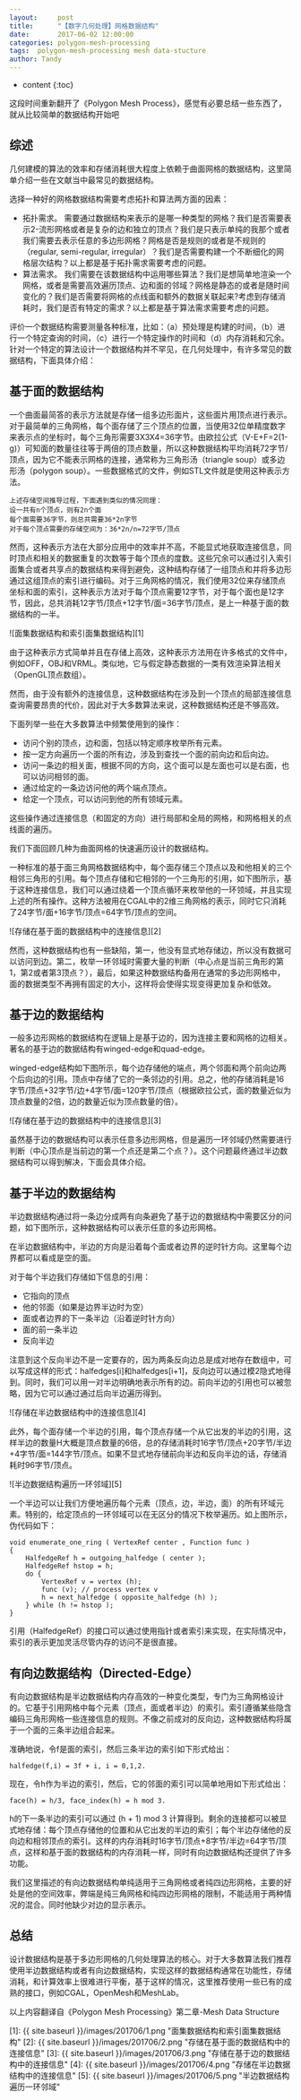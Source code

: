 ```yaml
---
layout:     post
title:      "【数字几何处理】网格数据结构"
date:       2017-06-02 12:00:00
categories: polygon-mesh-processing
tags:  polygon-mesh-processing mesh data-stucture
author: Tandy
---
```


* content
{:toc}

这段时间重新翻开了《Polygon Mesh Process》，感觉有必要总结一些东西了，就从比较简单的数据结构开始吧




## 综述

几何建模的算法的效率和存储消耗很大程度上依赖于曲面网格的数据结构，这里简单介绍一些在文献当中最常见的数据结构。

选择一种好的网格数据结构需要考虑拓扑和算法两方面的因素：

- 拓扑需求。	需要通过数据结构来表示的是哪一种类型的网格？我们是否需要表示2-流形网格或者是复杂的边和独立的顶点？我们是只表示单纯的我那个或者我们需要去表示任意的多边形网格？网格是否是规则的或者是不规则的（regular, semi-regular, irregular）？我们是否需要构建一个不断细化的网格层次结构？以上都是基于拓扑需求需要考虑的问题。
- 算法需求。	我们需要在该数据结构中运用哪些算法？我们是想简单地渲染一个网格，或者是需要高效遍历顶点、边和面的邻域？网格是静态的或者是随时间变化的？我们是否需要将网格的点线面和额外的数据关联起来?考虑到存储消耗时，我们是否有特定的需求？以上都是基于算法需求需要考虑的问题。

评价一个数据结构需要测量各种标准，比如：（a）预处理是构建的时间，（b）进行一个特定查询的时间，（c）进行一个特定操作的时间和（d）内存消耗和冗余。针对一个特定的算法设计一个数据结构并不罕见，在几何处理中，有许多常见的数据结构，下面具体介绍：

## 基于面的数据结构

一个曲面最简答的表示方法就是存储一组多边形面片，这些面片用顶点进行表示。对于最简单的三角网格，每个面存储了三个顶点的位置，当使用32位单精度数字来表示点的坐标时，每个三角形需要3X3X4=36字节。由欧拉公式（V-E+F=2(1-g)）可知面的数量往往等于两倍的顶点数量，所以这种数据结构平均消耗72字节/顶点，因为它不能表示网格的连接，通常称为三角形汤（triangle soup）或多边形汤（polygon soup）。一些数据格式的文件，例如STL文件就是使用这种表示方法。

    上述存储空间推导过程，下面遇到类似的情况同理：
	设一共有n个顶点，则有2n个面
	每个面需要36字节，则总共需要36*2n字节
	对于每个顶点需要的存储空间为：36*2n/n=72字节/顶点

然而，这种表示方法在大部分应用中的效率并不高，不能显式地获取连接信息，同时顶点和相关的数据重复的次数等于每个顶点的度数。这些冗余可以通过引入索引面集合或者共享点的数据结构来得到避免，这种结构存储了一组顶点和并将多边形通过这组顶点的索引进行编码。对于三角网格的情况，我们使用32位来存储顶点坐标和面的索引，这种表示方法对于每个顶点需要12字节，对于每个面也是12字节，因此，总共消耗12字节/顶点+12字节/面=36字节/顶点，是上一种基于面的数据结构的一半。

![面集数据结构和索引面集数据结构][1]

由于这种表示方式简单并且在存储上高效，这种表示方法用在许多格式的文件中，例如OFF，OBJ和VRML。类似地，它与假定静态数据的一类有效渲染算法相关（OpenGL顶点数组）。

然而，由于没有额外的连接信息，这种数据结构在涉及到一个顶点的局部连接信息查询需要昂贵的代价，因此对于大多数算法来说，这种数据结构还是不够高效。

下面列举一些在大多数算法中频繁使用到的操作：

- 访问个别的顶点，边和面，包括以特定顺序枚举所有元素。
- 按一定方向遍历一个面的所有边，涉及到查找一个面的前向边和后向边。
- 访问一条边的相关面，根据不同的方向，这个面可以是左面也可以是右面，也可以访问相邻的面。
- 通过给定的一条边访问他的两个端点顶点。
- 给定一个顶点，可以访问到他的所有领域元素。

这些操作通过连接信息（和固定的方向）进行局部和全局的网格，和网格相关的点线面的遍历。

我们下面回顾几种为曲面网格的快速遍历设计的数据结构。

一种标准的基于面三角网格数据结构中，每个面存储三个顶点以及和他相关的三个相邻三角形的引用。每个顶点存储和它相邻的一个三角形的引用，如下图所示，基于这种连接信息，我们可以通过绕着一个顶点循环来枚举他的一环领域，并且实现上述的所有操作。这种方法被用在CGAL中的2维三角网格的表示，同时它只消耗了24字节/面+16字节/顶点=64字节/顶点的空间。

![存储在基于面的数据结构中的连接信息][2]

然而，这种数据结构也有一些缺陷，第一，他没有显式地存储边，所以没有数据可以访问到边。第二，枚举一环邻域时需要大量的判断（中心点是当前三角形的第1，第2或者第3顶点？），最后，如果这种数据结构备用在通常的多边形网格中，面的数据类型不再拥有固定的大小，这样将会使得实现变得更加复杂和低效。

## 基于边的数据结构

一般多边形网格的数据结构在逻辑上是基于边的，因为连接主要和网格的边相关。著名的基于边的数据结构有winged-edge和quad-edge。

winged-edge结构如下图所示，每个边存储他的端点，两个邻面和两个前向边两个后向边的引用。顶点中存储了它的一条邻边的引用。总之，他的存储消耗是16字节/顶点+32字节/边+4字节/面=120字节/顶点（根据欧拉公式，面的数量近似为顶点数量的2倍，边的数量近似为顶点数量的倍）。

![存储在基于边的数据结构中的连接信息][3]

虽然基于边的数据结构可以表示任意多边形网格，但是遍历一环邻域仍然需要进行判断（中心顶点是当前边的第一个点还是第二个点？）。这个问题最终通过半边数据结构可以得到解决，下面会具体介绍。

## 基于半边的数据结构

半边数据结构通过将一条边分成两有向条避免了基于边的数据结构中需要区分的问题，如下图所示，这种数据结构可以表示任意的多边形网格。

在半边数据结构中，半边的方向是沿着每个面或者边界的逆时针方向。这里每个边界都可以看成是空的面。

对于每个半边我们存储如下信息的引用：

- 它指向的顶点
- 他的邻面（如果是边界半边时为空）
- 面或者边界的下一条半边（沿着逆时针方向）
- 面的前一条半边
- 反向半边

注意到这个反向半边不是一定要存的，因为两条反向边总是成对地存在数组中，可以写成这样的形式：halfedges[i]和halfedges[i+1]，反向边可以通过模2隐式地得到。同时，我们可以用一对半边明确地表示所有的边。前向半边的引用也可以被忽略，因为它可以通过通过后向半边遍历得到。

![存储在半边数据结构中的连接信息][4]

此外，每个面存储一个半边的引用，每个顶点存储一个从它出发的半边的引用，这样半边的数量H大概是顶点数量的6倍，总的存储消耗时16字节/顶点+20字节/半边+4字节/面=144字节/顶点。如果不显式地存储前向半边和反向半边的话，存储消耗时96字节/顶点。

![半边数据结构遍历一环邻域][5]

一个半边可以让我们方便地遍历每个元素（顶点，边，半边，面）的所有环域元素。特别的，给定顶点的一环邻域可以在无区分的情况下枚举遍历。如上图所示，伪代码如下：

	void enumerate_one_ring ( VertexRef center , Function func )
	{
		HalfedgeRef h = outgoing_halfedge ( center );
		HalfedgeRef hstop = h;
		do {
			VertexRef v = vertex (h);
			func (v); // process vertex v
			h = next_halfedge ( opposite_halfedge (h) );
		} while (h != hstop );
	}

引用（HalfedgeRef）的接口可以通过使用指针或者索引来实现，在实际情况中，索引的表示更加灵活尽管内存的访问不是很直接。

## 有向边数据结构（Directed-Edge）

有向边数据结构是半边数据结构内存高效的一种变化类型，专门为三角网格设计的。它基于引用网格中每个元素（顶点，面或者半边）的索引。索引遵循某些隐含编码三角形网格一些连接信息的规则。不像之前成对的反向边，这种数据结构将属于一个面的三条半边组合起来。

准确地说，令f是面的索引，然后三条半边的索引如下形式给出：

	halfedge(f,i) = 3f + i, i = 0,1,2.

现在，令h作为半边的索引，然后，它的邻面的索引可以简单地用如下形式给出：

	face(h) = h/3, face_index(h) = h mod 3.

h的下一条半边的索引可以通过 (h + 1) mod 3 计算得到。剩余的连接都可以被显式地存储：每个顶点存储他的位置和从它出发的半边的索引；每个半边存储他的反向边和相邻顶点的索引。这样的内存消耗时16字节/顶点+8字节/半边=64字节/顶点，这样和基于面的数据结构的内存消耗一样，同时有向边数据结构还提供了许多功能。

我们这里描述的有向边数据结构单纯适用于三角网格或者纯四边形网格，主要的好处是他的空间效率，弊端是纯三角网格和纯四边形网格的限制，不能适用于两种情况的混合。同时他缺少对边的显示表示。

## 总结

设计数据结构是基于多边形网格的几何处理算法的核心。对于大多数算法我们推荐使用半边数据结构或者有向边数据结构，实现这样的数据结构通常在功能性，存储消耗，和计算效率上很难进行平衡，基于这样的情况，这里推荐使用一些已有的成熟的接口，例如CGAL，OpenMesh和MeshLab。


以上内容翻译自《Polygon Mesh Processing》第二章-Mesh Data Structure

[1]: {{ site.baseurl }}/images/201706/1.png "面集数据结构和索引面集数据结构"
[2]: {{ site.baseurl }}/images/201706/2.png "存储在基于面的数据结构中的连接信息"
[3]: {{ site.baseurl }}/images/201706/3.png "存储在基于边的数据结构中的连接信息"
[4]: {{ site.baseurl }}/images/201706/4.png "存储在半边数据结构中的连接信息"
[5]: {{ site.baseurl }}/images/201706/5.png "半边数据结构遍历一环邻域"



